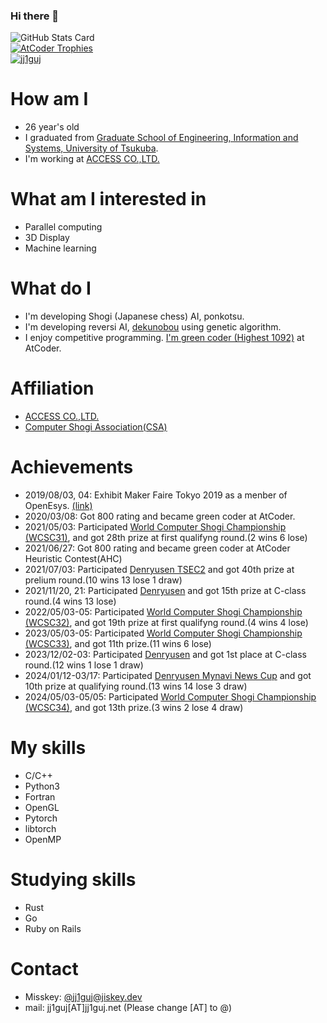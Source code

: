 ### Hi there 👋

<!--
**jj1guj/jj1guj** is a ✨ _special_ ✨ repository because its `README.md` (this file) appears on your GitHub profile.

Here are some ideas to get you started:

- 🔭 I’m currently working on ...
- 🌱 I’m currently learning ...
- 👯 I’m looking to collaborate on ...
- 🤔 I’m looking for help with ...
- 💬 Ask me about ...
- 📫 How to reach me: ...
- 😄 Pronouns: ...
- ⚡ Fun fact: ...
-->
![GitHub Stats Card](https://github-readme-stats.vercel.app/api?username=jj1guj&show_icons=true&count_private=true)  
[![AtCoder Trophies](https://atcoder-trophies.vercel.app/api/v1/atcoder?username=jj1guj)](https://github.com/KATO-Hiro/AtCoderTrophies)  
[![jj1guj](https://img.shields.io/endpoint?url=https%3A%2F%2Fatcoder-badges.now.sh%2Fapi%2Fatcoder%2Fjson%2Fjj1guj)](https://atcoder.jp/users/jj1guj)

# How am I
- 26 year's old
- I graduated from [Graduate School of Engineering, Information and Systems, University of Tsukuba](https://www.imis.tsukuba.ac.jp/).
- I'm working at [ACCESS CO.,LTD.](https://www.access-company.com)

# What am I interested in
- Parallel computing
- 3D Display
- Machine learning

# What do I
- I'm developing Shogi (Japanese chess) AI, ponkotsu.
- I'm developing reversi AI, [dekunobou](https://github.com/jj1guj/dekunobou) using genetic algorithm.
- I enjoy competitive programming. [I'm green coder (Highest 1092)](https://atcoder.jp/users/jj1guj) at AtCoder.

# Affiliation
- [ACCESS CO.,LTD.](https://www.access-company.com)
- [Computer Shogi Association(CSA)](http://www2.computer-shogi.org/)

# Achievements
- 2019/08/03, 04: Exhibit Maker Faire Tokyo 2019 as a menber of OpenEsys. [(link)](https://makezine.jp/event/makers-mft2019/m0244/)
- 2020/03/08: Got 800 rating and became green coder at AtCoder.
- 2021/05/03: Participated [World Computer Shogi Championship (WCSC31)](http://www2.computer-shogi.org/wcsc31/), and got 28th prize at first qualifyng round.(2 wins 6 lose)
- 2021/06/27: Got 800 rating and became green coder at AtCoder Heuristic Contest(AHC)
- 2021/07/03: Participated [Denryusen TSEC2](https://denryu-sen.jp/tsec02/index.html) and got 40th prize at prelium round.(10 wins 13 lose 1 draw)
- 2021/11/20, 21: Participated [Denryusen](https://denryu-sen.jp/dr2/index.html) and got 15th prize at C-class round.(4 wins 13 lose)
- 2022/05/03-05: Participated [World Computer Shogi Championship (WCSC32)](http://www2.computer-shogi.org/wcsc32/), and got 19th prize at first qualifyng round.(4 wins 4 lose)
- 2023/05/03-05: Participated [World Computer Shogi Championship (WCSC33)](http://www2.computer-shogi.org/wcsc33/), and got 11th prize.(11 wins 6 lose)
- 2023/12/02-03: Participated [Denryusen](https://denryu-sen.jp/dr4/) and got 1st place at C-class round.(12 wins 1 lose 1 draw)
- 2024/01/12-03/17: Participated [Denryusen Mynavi News Cup](https://denryu-sen.jp/hd2/index.html) and got 10th prize at qualifying round.(13 wins 14 lose 3 draw)
- 2024/05/03-05/05: Participated [World Computer Shogi Championship (WCSC34)](http://www2.computer-shogi.org/wcsc34/), and got 13th prize.(3 wins 2 lose 4 draw)

# My skills
- C/C++
- Python3
- Fortran
- OpenGL
- Pytorch
- libtorch
- OpenMP

# Studying skills
- Rust
- Go
- Ruby on Rails

# Contact
- Misskey: [@jj1guj@jiskey.dev](https://misskey.io/@jj1guj@jiskey.dev)
- mail: jj1guj[AT]jj1guj.net (Please change [AT] to @)

